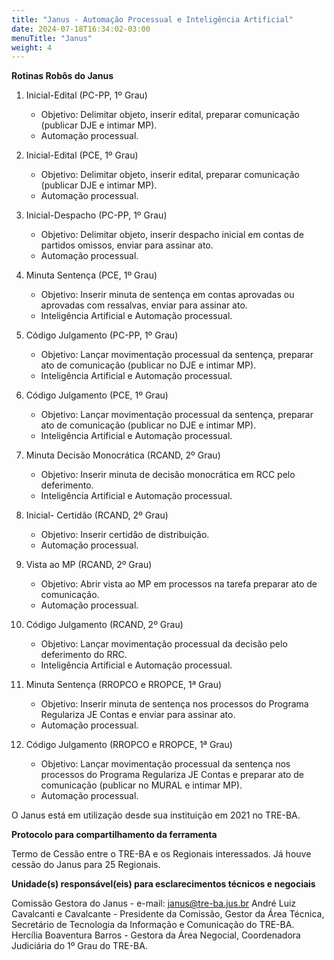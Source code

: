 ```yaml
---
title: "Janus - Automação Processual e Inteligência Artificial"
date: 2024-07-18T16:34:02-03:00
menuTitle: "Janus"
weight: 4
---
```


**Rotinas Robôs do Janus**

1. Inicial-Edital (PC-PP, 1º Grau)
   - Objetivo: Delimitar objeto, inserir edital, preparar comunicação (publicar DJE e intimar MP).
   - Automação processual.

2. Inicial-Edital (PCE, 1º Grau)
   - Objetivo: Delimitar objeto, inserir edital, preparar comunicação (publicar DJE e intimar MP).
   - Automação processual.

3. Inicial-Despacho (PC-PP, 1º Grau)
   - Objetivo: Delimitar objeto, inserir despacho inicial em contas de partidos omissos, enviar para assinar ato.
   - Automação processual.

4. Minuta Sentença (PCE, 1º Grau)
   - Objetivo: Inserir minuta de sentença em contas aprovadas ou aprovadas com ressalvas, enviar para assinar ato.
   - Inteligência Artificial e Automação processual.

5. Código Julgamento (PC-PP, 1º Grau)
   - Objetivo: Lançar movimentação processual da sentença, preparar ato de comunicação (publicar no DJE e intimar MP).
   - Inteligência Artificial e Automação processual.

6. Código Julgamento (PCE, 1º Grau)
   - Objetivo: Lançar movimentação processual da sentença, preparar ato de comunicação (publicar no DJE e intimar MP).
   - Inteligência Artificial e Automação processual.

7. Minuta Decisão Monocrática (RCAND, 2º Grau)
   - Objetivo: Inserir minuta de decisão monocrática em RCC pelo deferimento.
   - Inteligência Artificial e Automação processual.

8. Inicial- Certidão (RCAND, 2º Grau)
   - Objetivo: Inserir certidão de distribuição.
   - Automação processual.

9. Vista ao MP (RCAND, 2º Grau)
   - Objetivo: Abrir vista ao MP em processos na tarefa preparar ato de comunicação.
   - Automação processual.

10. Código Julgamento (RCAND, 2º Grau)
    - Objetivo: Lançar movimentação processual da decisão pelo deferimento do RRC.
    - Inteligência Artificial e Automação processual.

11. Minuta Sentença (RROPCO e RROPCE, 1ª Grau)
    - Objetivo: Inserir minuta de sentença nos processos do Programa Regulariza JE Contas e enviar para assinar ato.
    - Automação processual.

12. Código Julgamento (RROPCO e RROPCE, 1ª Grau)
    - Objetivo: Lançar movimentação processual da sentença nos processos do Programa Regulariza JE Contas e preparar ato de comunicação (publicar no MURAL e intimar MP).
    - Automação processual.

O Janus está em utilização desde sua instituição em 2021 no TRE-BA. 

**Protocolo para compartilhamento da ferramenta**

Termo de Cessão entre o TRE-BA e os Regionais interessados. 
Já houve cessão do Janus para 25 Regionais. 

**Unidade(s) responsável(eis) para esclarecimentos técnicos e negociais**

Comissão Gestora do Janus - e-mail: janus@tre-ba.jus.br 
André Luiz Cavalcanti e Cavalcante -  Presidente da Comissão, Gestor da Área Técnica, Secretário de Tecnologia da Informação e Comunicação do TRE-BA.
Hercília Boaventura Barros - Gestora da Área Negocial, Coordenadora Judiciária do 1º Grau do TRE-BA.
